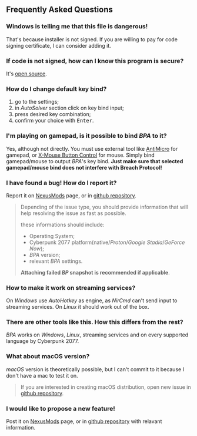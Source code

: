 ## Frequently Asked Questions

### Windows is telling me that this file is dangerous!

That's because installer is not signed. If you are willing to pay for code signing certificate, I can consider adding it.

### If code is not signed, how can I know this program is secure?

It's [open source](https://github.com/marcincichocki/breach-protocol-autosolver).

### How do I change default key bind?

1. go to the settings;
2. in _AutoSolver_ section click on key bind input;
3. press desired key combination;
4. confirm your choice with <kbd>Enter</kbd>.

### I'm playing on gamepad, is it possible to bind _BPA_ to it?

Yes, although not directly. You must use external tool like [AntiMicro](https://github.com/AntiMicro/antimicro) for gamepad, or [X-Mouse Button Control](https://www.highrez.co.uk/downloads/XMouseButtonControl.htm) for mouse. Simply bind gamepad/mouse to output _BPA_'s key bind. **Just make sure that selected gamepad/mouse bind does not interfere with Breach Protocol!**

### I have found a bug! How do I report it?

Report it on [NexusMods](https://www.nexusmods.com/cyberpunk2077/mods/3071) page, or in [github repository](https://github.com/marcincichocki/breach-protocol-autosolver).

> Depending of the issue type, you should provide information that will help resolving the issue as fast as possible.
>
> these informations should include:
>
> - Operating System;
> - Cyberpunk 2077 platform(native/_Proton_/_Google Stadia_/_GeForce Now_);
> - _BPA_ version;
> - relevant _BPA_ settings.
>
> **Attaching failed _BP_ snapshot is recommended if applicable**.

### How to make it work on streaming services?

On _Windows_ use _AutoHotkey_ as engine, as _NirCmd_ can't send input to streaming services. On _Linux_ it should work out of the box.

### There are other tools like this. How this differs from the rest?

_BPA_ works on _Windows_, _Linux_, streaming services and on every supported language by Cyberpunk 2077.

### What about macOS version?

_macOS_ version is theoretically possible, but I can't commit to it because I don't have a mac to test it on.

> If you are interested in creating macOS distribution, open new issue in [github repository](https://github.com/marcincichocki/breach-protocol-autosolver).

### I would like to propose a new feature!

Post it on [NexusMods](https://www.nexusmods.com/cyberpunk2077/mods/3071) page, or in [github repository](https://github.com/marcincichocki/breach-protocol-autosolver) with relavant information.
